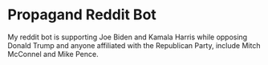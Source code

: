 # Propagand Reddit Bot

My reddit bot is supporting Joe Biden and Kamala Harris while opposing Donald Trump and anyone affiliated with the Republican Party, include Mitch McConnel and Mike Pence.
